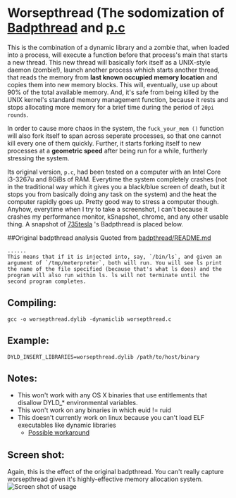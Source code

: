 # Worsepthread (The sodomization of [Badpthread](https://github.com/735tesla/badpthread) and [p.c](https://github.com/frjalex/p.c)

This is the combination of a dynamic library and a zombie that, when loaded into a process, will execute a function before that process's main that starts a new thread. This new thread will basically fork itself as a UNIX-style daemon (zombie!), launch another process whhich starts another thread, that reads the memory from **last known occupied memory location** and copies them into new memory blocks. This will, eventually, use up about 90% of the total available memory. And, it's safe from being killed by the UNIX kernel's standard memory management function, because it rests and stops allocating more memory for a brief time during the period of `20pi rounds`.

In order to cause more chaos in the system, the `fuck_your_mem ()` function will also fork itself to span across seperate processes, so that one cannot kill every one of them quickly. Further, it starts forking itself to new processes at a **geometric speed** after being run for a while, furtherly stressing the system.

Its original version, <code>p.c</code>, had been tested on a computer with an Intel Core i3-3267u and 8GiBs of RAM. Everytime the system completely crashes (not in the traditional way which it gives you a black/blue screen of death, but it stops you from basically doing any task on the system) and the heat the computer rapidly goes up. Pretty good way to stress a computer though. Anyhow, everytime when I try to take a screenshot, I can't because it crashes my performance monitor, kSnapshot, chrome, and any other usable thing. A snapshot of [735tesla](https://github.com/735tesla) 's Badpthread is placed below.

##Original badpthread analysis
Quoted from [badpthread/README.md](https://github.com/735tesla/badpthread)
```
......
This means that if it is injected into, say, `/bin/ls`, and given an argument of `/tmp/meterpreter`, both will run. You will see ls print the name of the file specified (because that's what ls does) and the program will also run within ls. ls will not terminate until the second program completes.
```
Compiling:
----------
`gcc -o worsepthread.dylib -dynamiclib worsepthread.c`

Example:
---------
`DYLD_INSERT_LIBRARIES=worsepthread.dylib /path/to/host/binary`

Notes:
------
* This won't work with any OS X binaries that use entitlements that disallow DYLD_* environmental variables.
* This won't work on any binaries in which euid != ruid
* This doesn't currently work on linux because you can't load ELF executables like dynamic libraries
    - [Possible workaround](https://grugq.github.io/docs/subversiveld.pdf)

Screen shot:
------------
Again, this is the effect of the original badpthread. You can't really capture worsepthread given it's highly-effective memory allocation system.
![Screen shot of usage](https://i.imgur.com/ZR2kJaA.png)
